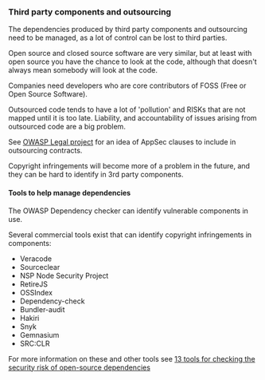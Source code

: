 ### Third party components and outsourcing

The dependencies produced by third party components and outsourcing need to be managed, as a lot of control can be lost to third parties.

Open source and closed source software are very similar, but at least with open source you have the chance to look at the code, although that doesn't always mean somebody will look at the code.

Companies need developers who are core contributors of FOSS (Free or Open Source Software).

Outsourced code tends to have a lot of 'pollution' and RISKs that are not mapped until it is too late. Liability, and accountability of issues arising from outsourced code are a big problem. 

See [OWASP Legal project](https://www.owasp.org/index.php/Category:OWASP_Legal_Project) for an idea of AppSec clauses to include in outsourcing contracts.

Copyright infringements will become more of a problem in the future, and they can be hard to identify in 3rd party components.

#### Tools to help manage dependencies

The OWASP Dependency checker can identify vulnerable components in use.

Several commercial tools exist that can identify copyright infringements in components:
  * Veracode
  * Sourceclear
  * NSP Node Security Project
  * RetireJS
  * OSSIndex
  * Dependency-check
  * Bundler-audit
  * Hakiri
  * Snyk
  * Gemnasium
  * SRC:CLR 
  
For more information on these and other tools see [13 tools for checking the security risk of open-source dependencies](http://techbeacon.com/13-tools-checking-security-risk-open-source-dependencies-0)
